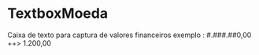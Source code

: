 # TextboxMoeda
Caixa de texto para captura de valores financeiros
exemplo : #.###.##0,00 ++> 1.200,00
